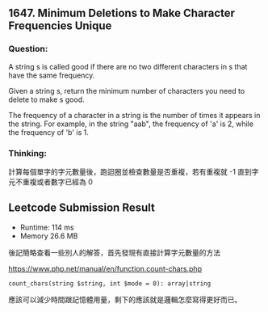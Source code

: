 ## 1647. Minimum Deletions to Make Character Frequencies Unique
### Question:
A string s is called good if there are no two different characters in s that have the same frequency.

Given a string s, return the minimum number of characters you need to delete to make s good.

The frequency of a character in a string is the number of times it appears in the string. For example, in the string "aab", the frequency of 'a' is 2, while the frequency of 'b' is 1.


### Thinking:
計算每個單字的字元數量後，跑迴圈並檢查數量是否重複，若有重複就 -1 
直到字元不重複或者數字已經為 0

## Leetcode Submission Result
* Runtime: 114 ms
* Memory 26.6 MB

後記簡略查看一些別人的解答，首先發現有直接計算字元數量的方法

https://www.php.net/manual/en/function.count-chars.php
```
count_chars(string $string, int $mode = 0): array|string
```
應該可以減少時間跟記憶體用量，剩下的應該就是邏輯怎麼寫得更好而已。
